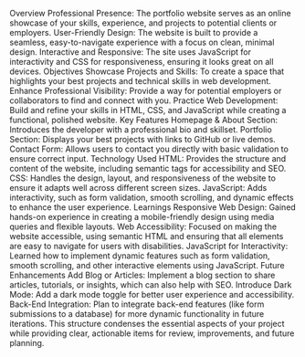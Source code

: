 Overview
Professional Presence: The portfolio website serves as an online showcase of your skills, experience, and projects to potential clients or employers.
User-Friendly Design: The website is built to provide a seamless, easy-to-navigate experience with a focus on clean, minimal design.
Interactive and Responsive: The site uses JavaScript for interactivity and CSS for responsiveness, ensuring it looks great on all devices.
Objectives
Showcase Projects and Skills: To create a space that highlights your best projects and technical skills in web development.
Enhance Professional Visibility: Provide a way for potential employers or collaborators to find and connect with you.
Practice Web Development: Build and refine your skills in HTML, CSS, and JavaScript while creating a functional, polished website.
Key Features
Homepage & About Section: Introduces the developer with a professional bio and skillset.
Portfolio Section: Displays your best projects with links to GitHub or live demos.
Contact Form: Allows users to contact you directly with basic validation to ensure correct input.
Technology Used
HTML: Provides the structure and content of the website, including semantic tags for accessibility and SEO.
CSS: Handles the design, layout, and responsiveness of the website to ensure it adapts well across different screen sizes.
JavaScript: Adds interactivity, such as form validation, smooth scrolling, and dynamic effects to enhance the user experience.
Learnings
Responsive Web Design: Gained hands-on experience in creating a mobile-friendly design using media queries and flexible layouts.
Web Accessibility: Focused on making the website accessible, using semantic HTML and ensuring that all elements are easy to navigate for users with disabilities.
JavaScript for Interactivity: Learned how to implement dynamic features such as form validation, smooth scrolling, and other interactive elements using JavaScript.
Future Enhancements
Add Blog or Articles: Implement a blog section to share articles, tutorials, or insights, which can also help with SEO.
Introduce Dark Mode: Add a dark mode toggle for better user experience and accessibility.
Back-End Integration: Plan to integrate back-end features (like form submissions to a database) for more dynamic functionality in future iterations.
This structure condenses the essential aspects of your project while providing clear, actionable items for review, improvements, and future planning.
